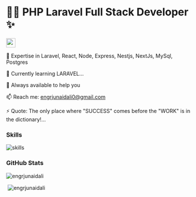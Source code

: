 <div class="center">
      <h1>👨‍💻 PHP Laravel Full Stack Developer ✨</h1>
      <p>
        <a href="https://www.linkedin.com/in/junaidali113/"><img src="https://img.shields.io/badge/linkedin-%230077B5.svg?&style=for-the-badge&logo=linkedin&logoColor=white" height="25"></a>
      </p>
      <p>👯 Expertise in Laravel, React, Node, Express, Nestjs, NextJs, MySql, Postgres</p>
      <p>🌱 Currently learning LARAVEL...</p>
      <p>💬 Always available to help you</p>
      <p>📫 Reach me: <a href="mailto:engrjunaidali0@gmail.com">engrjunaidali0@gmail.com</a></p>
      <p>⚡ Quote: The only place where "SUCCESS" comes before the "WORK" is in the dictionary!...</p>
    </div>

### Skills
![skills](https://skillicons.dev/icons?i=html,css,js,ts,react,nextjs,redux,electron,materialui,tailwind,nodejs,express,nestjs,apollo,graphql,prisma,laravel,mysql,postgres,linux,bash,git,nginx,redis,docker,kubernetes,gitlab,unity,stackoverflow,vscode&theme=dark&perline=15)


### GitHub Stats

<p><img align="center" src="https://github-readme-streak-stats.herokuapp.com/?user=engrjunaidali&theme=tokyonight" alt="engrjunaidali" /></p>

<p>&nbsp;<img align="center" src="https://github-readme-stats.vercel.app/api?username=engrjunaidali&show_icons=true&locale=en&theme=tokyonight" alt="engrjunaidali" /></p>



<!--
**junaidali1/junaidali1** is a ✨ _special_ ✨ repository because its `README.md` (this file) appears on your GitHub profile.
[![Top Langs](https://github-readme-stats.vercel.app/api/top-langs/?username=engrjunaidali&theme=shades-of-purple&langs_count=8)](https://github.com/junaidali1/github-readme-stats)
-->
